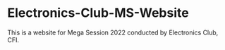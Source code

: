 # Electronics-Club-MS-Website
This is a website for Mega Session 2022 conducted by Electronics Club, CFI. 
